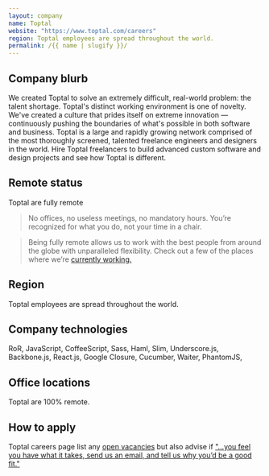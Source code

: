```yaml
---
layout: company
name: Toptal
website: "https://www.toptal.com/careers"
region: Toptal employees are spread throughout the world.
permalink: /{{ name | slugify }}/
---
```


## Company blurb

We created Toptal to solve an extremely difficult, real-world problem: the talent shortage. Toptal's distinct working environment is one of novelty. We've created a culture that prides itself on extreme innovation — continuously pushing the boundaries of what's possible in both software and business.
Toptal is a large and rapidly growing network comprised of the most thoroughly screened, talented freelance engineers and designers in the world. Hire Toptal freelancers to build advanced custom software and design projects and see how Toptal is different.

## Remote status

Toptal are fully remote
>No offices, no useless meetings, no mandatory hours. You’re recognized for what you do, not your time in a chair.

>Being fully remote allows us to work with the best people from around the globe with unparalleled flexibility. Check out a few of the places where we’re [currently working.](https://www.toptal.com/careers#remote-team)


## Region

Toptal employees are spread throughout the world.

## Company technologies

RoR, JavaScript, CoffeeScript, Sass, Haml, Slim, Underscore.js, Backbone.js, React.js, Google Closure, Cucumber, Waiter, PhantomJS,

## Office locations

Toptal are 100% remote.

## How to apply

Toptal careers page list any [open vacancies](https://www.toptal.com/careers) but also advise if ["...you feel you have what it takes, send us an email, and tell us why you’d be a good fit."](mailto:join@toptal.com)